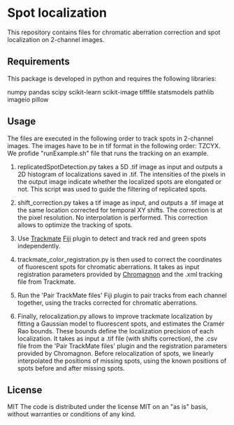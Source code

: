 # Spot localization

This repository contains files for chromatic aberration correction and spot localization on 2-channel images.


## Requirements

This package is developed in python and requires the following libraries:

numpy
pandas
scipy
scikit-learn
scikit-image
tifffile
statsmodels
pathlib
imageio
pillow


## Usage

The files are executed in the following order to track spots in 2-channel images. The images have to be in tif format in the following order: TZCYX. We profide "runExample.sh" file that runs the tracking on an example.


1. replicatedSpotDetection.py takes a 5D .tif image as input and outputs a 2D histogram of localizations saved in .tif. The intensities of the pixels in the output image indicate whether the localized spots are elongated or not. This script was used to guide the filtering of replicated spots.

2. shift_correction.py takes a tif image as input, and outputs a .tif image at the same location corrected for temporal XY shifts. The correction is at the pixel resolution. No interpolation is performed. This correction allows to optimize the tracking of spots.

3. Use [Trackmate](https://github.com/trackmate-sc) [Fiji](https://imagej.net/software/fiji/) plugin to detect and track red and green spots independently.

4. trackmate_color_registration.py is then used to correct the coordinates of fluorescent spots for chromatic aberrations. It takes as input registration parameters provided by [Chromagnon](https://github.com/macronucleus/Chromagnon) and the .xml tracking file from Trackmate.

5. Run the 'Pair TrackMate files' Fiji plugin to pair tracks from each channel together, using the tracks corrected for chromatic aberrations.

6. Finally, relocalization.py allows to improve trackmate localization by fitting a Gaussian model to fluorescent spots, and estimates the Cramér Rao bounds. These bounds define the localization precision of each localization. It takes as input a .tif file (with shifts correction), the .csv file from the 'Pair TrackMate files' plugin and the registration parameters provided by Chromagnon. Before relocalization of spots, we linearly interpolated the positions of missing spots, using the known positions of spots before and after missing spots.

## License
MIT
The code is distributed under the license MIT on an "as is" basis, without warranties or conditions of any kind.
